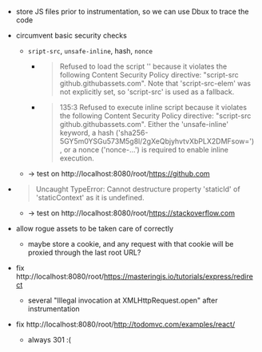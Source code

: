* store JS files prior to instrumentation, so we can use Dbux to trace the code
* circumvent basic security checks
   * `sript-src`, `unsafe-inline`, hash, `nonce`
      * > Refused to load the script '<URL>' because it violates the following Content Security Policy directive: "script-src github.githubassets.com". Note that 'script-src-elem' was not explicitly set, so 'script-src' is used as a fallback.
      * > 135:3 Refused to execute inline script because it violates the following Content Security Policy directive: "script-src github.githubassets.com". Either the 'unsafe-inline' keyword, a hash ('sha256-5GY5m0YSGu573M5g8l/2gXeQbjyhvtvXbPLX2DMFsow='), or a nonce ('nonce-...') is required to enable inline execution.
   * -> test on http://localhost:8080/root/https://github.com
* > Uncaught TypeError: Cannot destructure property 'staticId' of 'staticContext' as it is undefined.
   * -> test on http://localhost:8080/root/https://stackoverflow.com
* allow rogue assets to be taken care of correctly
   * maybe store a cookie, and any request with that cookie will be proxied through the last root URL?


* fix http://localhost:8080/root/https://masteringjs.io/tutorials/express/redirect
   * several "Illegal invocation at XMLHttpRequest.open" after instrumentation
* fix http://localhost:8080/root/http://todomvc.com/examples/react/
   * always 301 :(